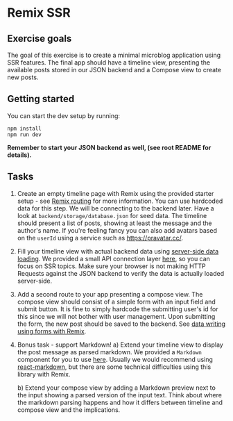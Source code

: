 # Remix SSR

## Exercise goals
The goal of this exercise is to create a minimal microblog application using SSR features.
The final app should have a timeline view, presenting the available posts stored in our JSON backend and a Compose view
to create new posts.

## Getting started
You can start the dev setup by running:

```shell
npm install
npm run dev
```

**Remember to start your JSON backend as well, (see root README for details).**

## Tasks

1. Create an empty timeline page with Remix using the provided starter setup - see [Remix routing](https://remix.run/docs/en/main/discussion/routes) for more information. You can use hardcoded data for this step. We will be connecting to the backend later. Have a look at `backend/storage/database.json` for seed data. The timeline should present a list of posts, showing at least the message and the author's name. If you're feeling fancy you can also add avatars based on the `userId` using a service such as https://pravatar.cc/.
2. Fill your timeline view with actual backend data using [server-side data loading](https://remix.run/docs/en/main/guides/data-loading). We provided a small API connection layer [here](app/models/posts.server.ts), so you can focus on SSR topics. Make sure your browser is not making HTTP Requests against the JSON backend to verify the data is actually loaded server-side.
3. Add a second route to your app presenting a compose view. The compose view should consist of a simple form with an input field and submit button. It is fine to simply hardcode the submitting user's id for this since we will not bother with user management. Upon submitting the form, the new post should be saved to the backend. See [data writing using forms with Remix](https://remix.run/docs/en/main/guides/data-writes#building-the-form).
4. Bonus task - support Markdown!
   a) Extend your timeline view to display the post message as parsed markdown. We provided a `Markdown` component for you to use [here](app/component/Markdown.tsx). Usually we would recommend using [react-markdown](https://github.com/remarkjs/react-markdown), but there are some technical difficulties using this library with Remix.

   b) Extend your compose view by adding a Markdown preview next to the input showing a parsed version of the input text. Think about where the markdown parsing happens and how it differs between timeline and compose view and the implications.
